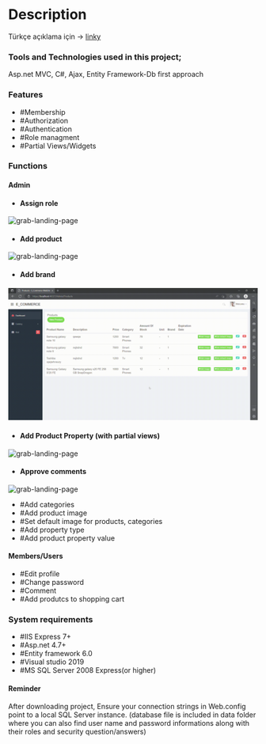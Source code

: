 # Description
Türkçe açıklama için -> [linky](TrReadme.md)
### Tools and Technologies used in this project;
Asp.net MVC, C#, Ajax, Entity Framework-Db first approach
### Features
* #Membership
* #Authorization
* #Authentication
* #Role managment
* #Partial Views/Widgets
### Functions
#### Admin
* #### Assign role
![grab-landing-page](https://github.com/valen010/e-commerce_site-master/blob/master/screenCaptures/assign-role.gif)
* #### Add product
![grab-landing-page](https://github.com/valen010/e-commerce_site-master/blob/master/screenCaptures/AddNewPeoduct.gif)
* #### Add brand
![grab-landing-page](https://github.com/valen010/e-commerce_site-master/blob/master/screenCaptures/AddBrand.gif)
* #### Add Product Property (with partial views)
![grab-landing-page](https://github.com/valen010/e-commerce_site-master/blob/master/screenCaptures/product-properties.gif)
* #### Approve comments
![grab-landing-page](https://github.com/valen010/e-commerce_site-master/blob/master/screenCaptures/comment.gif)
* #Add categories
* #Add product image
* #Set default image for products, categories
* #Add property type
* #Add product property value 
#### Members/Users
* #Edit profile
* #Change password
* #Comment 
* #Add produtcs to shopping cart
### System requirements
* #IIS Express 7+
* #Asp.net 4.7+
* #Entity framework 6.0
* #Visual studio 2019
* #MS SQL Server 2008 Express(or higher)
#### Reminder
After downloading project, Ensure your connection strings in Web.config point to a local SQL Server instance. (database file is included in data folder where you can also find user  name and password informations along with their roles and security question/answers)
